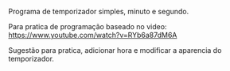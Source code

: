 Programa de temporizador simples, minuto e segundo.

Para pratica de programação baseado no video: https://www.youtube.com/watch?v=RYb6a87dM6A

Sugestão para pratica, adicionar hora e modificar a aparencia do temporizador.
